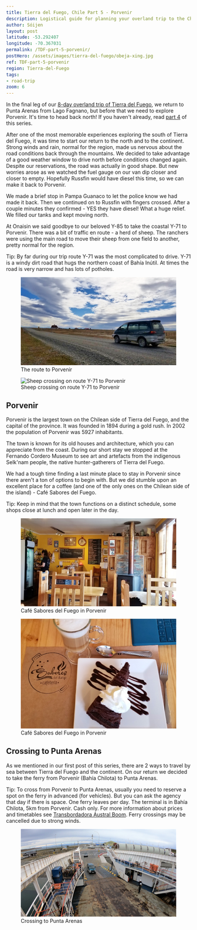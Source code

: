 ```yaml
---
title: Tierra del Fuego, Chile Part 5 - Porvenir
description: Logistical guide for planning your overland trip to the Chilean side of Tierra del Fuego. Details of the route to Porvenir.
author: Sóijen
layout: post
latitude: -53.292407
longitude: -70.367031
permalink: /TDF-part-5-porvenir/
postHero: /assets/images/tierra-del-fuego/obeja-xing.jpg
ref: TDF-part-5-porvenir
region: Tierra-del-Fuego
tags:
- road-trip
zoom: 6
---
```

In the final leg of our <a href="/tierra-del-fuego-van-overview/">8-day overland trip of Tierra del Fuego</a>, we return to Punta Arenas from Lago Fagnano, but before that we need to explore Porvenir. It's time to head back north! If you haven't already, read <a href="/TDF-part-4-pampa-guanaco-caleta-maria/">part 4</a> of this series.

After one of the most memorable experiences exploring the south of Tierra del Fuego, it was time to start our return to the north and to the continent. Strong winds and rain, normal for the region, made us nervous about the road conditions back through the mountains. We decided to take advantage of a good weather window to drive north before conditions changed again. Despite our reservations, the road was actually in good shape. But new worries arose as we watched the fuel gauge on our van dip closer and closer to empty. Hopefully Russfin would have diesel this time, so we can make it back to Porvenir.

We made a brief stop in Pampa Guanaco to let the police know we had made it back. Then we continued on to Russfin with fingers crossed. After a couple minutes they confirmed - YES they have diesel! What a huge relief. We filled our tanks and kept moving north.

At Onaisin we said goodbye to our beloved Y-85 to take the coastal Y-71 to Porvenir. There was a bit of traffic en route - a herd of sheep. The ranchers were using the main road to move their sheep from one field to another, pretty normal for the region.

<i class="fa fa-info-circle" style="color:#FFB300"></i> Tip: By far during our trip route Y-71 was the most complicated to drive. Y-71 is a windy dirt road that hugs the northern coast of Bahía Inútil. At times the road is very narrow and has lots of potholes.

<figure class="figure">
  <img class="image" src="/assets/images/tierra-del-fuego/road-tdf.jpg"
      alt="The route to Porvenir">
     <figcaption class="img-caption">The route to Porvenir</figcaption>
</figure>
<figure class="figure">
  <img class="image" src="/assets/images/tierra-del-fuego/obeja-xing.jpg"
      alt="Sheep crossing on route Y-71 to Porvenir">
     <figcaption class="img-caption">Sheep crossing on route Y-71 to Porvenir</figcaption>
</figure>

<h2>Porvenir</h2>

Porvenir is the largest town on the Chilean side of Tierra del Fuego, and the capital of the province. It was founded in 1894 during a gold rush. In 2002 the population of Porvenir was 5927 inhabitants.

The town is known for its old houses and architecture, which you can appreciate from the coast. During our short stay we stopped at the Fernando Cordero Museum to see art and artefacts from the indigenous Selk'nam people, the native hunter-gatherers of Tierra del Fuego.

We had a tough time finding a last minute place to stay in Porvenir since there aren't a ton of options to begin with. But we did stumble upon an excellent place for a coffee (and one of the only ones on the Chilean side of the island) - Café Sabores del Fuego.

<i class="fa fa-info-circle" style="color:#FFB300"></i> Tip: Keep in mind that the town functions on a distinct schedule, some shops close at lunch and open later in the day.

<figure class="figure">
  <img class="image" src="/assets/images/tierra-del-fuego/cafe-porvenir.jpg"
      alt="Café Sabores del Fuego in Porvenir">
     <figcaption class="img-caption">Café Sabores del Fuego in Porvenir</figcaption>
</figure>
<figure class="figure">
  <img class="image" src="/assets/images/tierra-del-fuego/postre-porvenir.jpg"
      alt="Café Sabores del Fuego in Porvenir">
     <figcaption class="img-caption">Café Sabores del Fuego in Porvenir</figcaption>
</figure>

<h2>Crossing to Punta Arenas</h2>

As we mentioned in our first post of this series, there are 2 ways to travel by sea between Tierra del Fuego and the continent. On our return we decided to take the ferry from Porvenir (Bahía Chilota) to Punta Arenas.

<i class="fa fa-info-circle" style="color:#FFB300"></i> Tip: To cross from Porvenir to Punta Arenas, usually you need to reserve a spot on the ferry in advanced (for vehicles). But you can ask the agency that day if there is space. One ferry leaves per day. The terminal is in Bahía Chilota, 5km from Porvenir. Cash only. For more information about prices and timetables see <a href="http://www.tabsa.cl/" target="_blank">Transbordadora Austral Boom</a>. Ferry crossings may be cancelled due to strong winds.

<figure class="figure">
  <img class="image" src="/assets/images/tierra-del-fuego/cruce-puq.png"
      alt="Crossing to Punta Arenas">
     <figcaption class="img-caption">Crossing to Punta Arenas</figcaption>
</figure>
